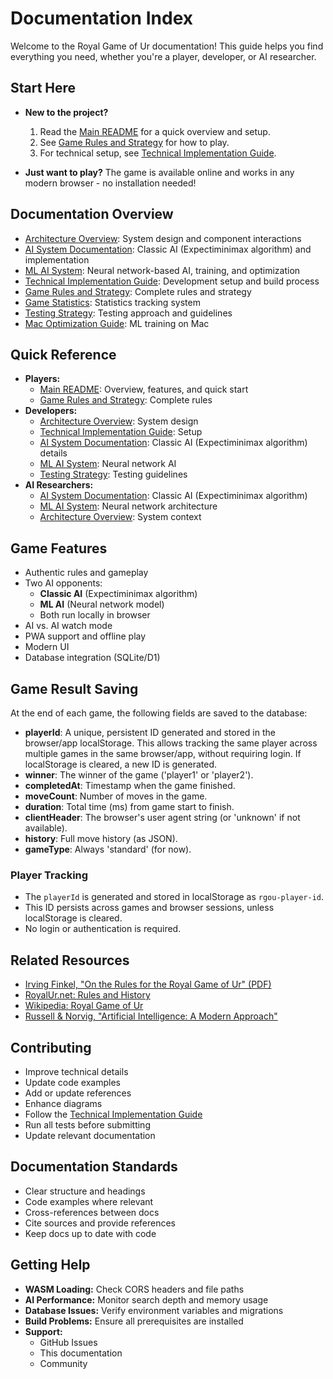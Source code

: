 # Documentation Index

Welcome to the Royal Game of Ur documentation! This guide helps you find everything you need, whether you're a player, developer, or AI researcher.

## Start Here

- **New to the project?**
  1. Read the [Main README](../README.md) for a quick overview and setup.
  2. See [Game Rules and Strategy](./game-rules-strategy.md) for how to play.
  3. For technical setup, see [Technical Implementation Guide](./technical-implementation.md).

- **Just want to play?** The game is available online and works in any modern browser - no installation needed!

## Documentation Overview

- [Architecture Overview](./architecture-overview.md): System design and component interactions
- [AI System Documentation](./ai-system.md): Classic AI (Expectiminimax algorithm) and implementation
- [ML AI System](./ml-ai-system.md): Neural network-based AI, training, and optimization
- [Technical Implementation Guide](./technical-implementation.md): Development setup and build process
- [Game Rules and Strategy](./game-rules-strategy.md): Complete rules and strategy
- [Game Statistics](./game-statistics.md): Statistics tracking system
- [Testing Strategy](./testing-strategy.md): Testing approach and guidelines
- [Mac Optimization Guide](./mac-optimization-guide.md): ML training on Mac

## Quick Reference

- **Players:**
  - [Main README](../README.md): Overview, features, and quick start
  - [Game Rules and Strategy](./game-rules-strategy.md): Complete rules
- **Developers:**
  - [Architecture Overview](./architecture-overview.md): System design
  - [Technical Implementation Guide](./technical-implementation.md): Setup
  - [AI System Documentation](./ai-system.md): Classic AI (Expectiminimax algorithm) details
  - [ML AI System](./ml-ai-system.md): Neural network AI
  - [Testing Strategy](./testing-strategy.md): Testing guidelines
- **AI Researchers:**
  - [AI System Documentation](./ai-system.md): Classic AI (Expectiminimax algorithm)
  - [ML AI System](./ml-ai-system.md): Neural network architecture
  - [Architecture Overview](./architecture-overview.md): System context

## Game Features

- Authentic rules and gameplay
- Two AI opponents:
  - **Classic AI** (Expectiminimax algorithm)
  - **ML AI** (Neural network model)
  - Both run locally in browser
- AI vs. AI watch mode
- PWA support and offline play
- Modern UI
- Database integration (SQLite/D1)

## Game Result Saving

At the end of each game, the following fields are saved to the database:

- **playerId**: A unique, persistent ID generated and stored in the browser/app localStorage. This allows tracking the same player across multiple games in the same browser/app, without requiring login. If localStorage is cleared, a new ID is generated.
- **winner**: The winner of the game ('player1' or 'player2').
- **completedAt**: Timestamp when the game finished.
- **moveCount**: Number of moves in the game.
- **duration**: Total time (ms) from game start to finish.
- **clientHeader**: The browser's user agent string (or 'unknown' if not available).
- **history**: Full move history (as JSON).
- **gameType**: Always 'standard' (for now).

### Player Tracking

- The `playerId` is generated and stored in localStorage as `rgou-player-id`.
- This ID persists across games and browser sessions, unless localStorage is cleared.
- No login or authentication is required.

## Related Resources

- [Irving Finkel, "On the Rules for the Royal Game of Ur" (PDF)](https://www.academia.edu/15173145/On_the_Rules_for_the_Royal_Game_of_Ur)
- [RoyalUr.net: Rules and History](https://royalur.net/learn)
- [Wikipedia: Royal Game of Ur](https://en.wikipedia.org/wiki/Royal_Game_of_Ur)
- [Russell & Norvig, "Artificial Intelligence: A Modern Approach"](https://aima.cs.berkeley.edu/)

## Contributing

- Improve technical details
- Update code examples
- Add or update references
- Enhance diagrams
- Follow the [Technical Implementation Guide](./technical-implementation.md)
- Run all tests before submitting
- Update relevant documentation

## Documentation Standards

- Clear structure and headings
- Code examples where relevant
- Cross-references between docs
- Cite sources and provide references
- Keep docs up to date with code

## Getting Help

- **WASM Loading:** Check CORS headers and file paths
- **AI Performance:** Monitor search depth and memory usage
- **Database Issues:** Verify environment variables and migrations
- **Build Problems:** Ensure all prerequisites are installed
- **Support:**
  - GitHub Issues
  - This documentation
  - Community
